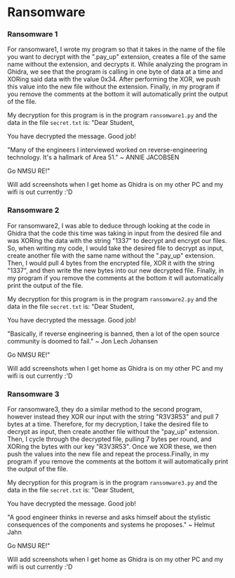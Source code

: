 # Ransomware

### Ransomware 1

For ransomware1, I wrote my program so that it takes in the name of the file you want to decrypt with the ".pay_up" extension, creates a file of the same name without the extension, and decrypts it. While analyzing the program in Ghidra, we see that the program is calling in one byte of data at a time and XORing said data with the value 0x34. After performing the XOR, we push this value into the new file without the extension. Finally, in my program if you remove the comments at the bottom it will automatically print the output of the file.

My decryption for this program is in the program `ransomware1.py` and the data in the file `secret.txt` is:
"Dear Student,

You have decrypted the message. Good job!

"Many of the engineers I interviewed worked on reverse-engineering technology. It's a hallmark of Area 51."
 ~ ANNIE JACOBSEN

Go NMSU RE!"

Will add screenshots when I get home as Ghidra is on my other PC and my wifi is out currently :'D

### Ransomware 2

For ransomware2, I was able to deduce through looking at the code in Ghidra that the code this time was taking in input from the desired file and was XORing the data with the string "1337" to decrypt and encrypt our files. So, when writing my code, I would take the desired file to decrypt as input, create another file with the same name without the ".pay_up" extension. Then, I would pull 4 bytes from the encrypted file, XOR it with the string "1337", and then write the new bytes into our new decrypted file. Finally, in my program if you remove the comments at the bottom it will automatically print the output of the file.

My decryption for this program is in the program `ransomware2.py` and the data in the file `secret.txt` is:
"Dear Student,

You have decrypted the message. Good job!

"Basically, if reverse engineering is banned, then a lot of the open source community is doomed to fail."
 ~ Jon Lech Johansen

Go NMSU RE!"

Will add screenshots when I get home as Ghidra is on my other PC and my wifi is out currently :'D

### Ransomware 3

For ransomware3, they do a similar method to the second program, however instead they XOR our input with the string "R3V3R53" and pull 7 bytes at a time. Therefore, for my decryption, I take the desired file to decrypt as input, then create another file without the "pay_up" extension. Then, I cycle through the decrypted file, pulling 7 bytes per round, and XORing the bytes with our key "R3V3R53". Once we XOR these, we then push the values into the new file and repeat the process.Finally, in my program if you remove the comments at the bottom it will automatically print the output of the file.

My decryption for this program is in the program `ransomware3.py` and the data in the file `secret.txt` is:
"Dear Student,

You have decrypted the message. Good job!

"A good engineer thinks in reverse and asks himself about the stylistic consequences of the components and systems he proposes."
 ~ Helmut Jahn

Go NMSU RE!"

Will add screenshots when I get home as Ghidra is on my other PC and my wifi is out currently :'D
